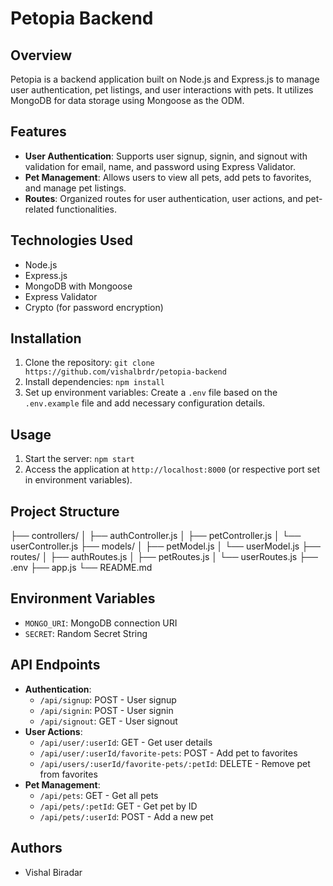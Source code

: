 # Petopia Backend

## Overview
Petopia is a backend application built on Node.js and Express.js to manage user authentication, pet listings, and user interactions with pets. It utilizes MongoDB for data storage using Mongoose as the ODM.

## Features
- **User Authentication**: Supports user signup, signin, and signout with validation for email, name, and password using Express Validator.
- **Pet Management**: Allows users to view all pets, add pets to favorites, and manage pet listings.
- **Routes**: Organized routes for user authentication, user actions, and pet-related functionalities.

## Technologies Used
- Node.js
- Express.js
- MongoDB with Mongoose
- Express Validator
- Crypto (for password encryption)

## Installation
1. Clone the repository: `git clone https://github.com/vishalbrdr/petopia-backend`
2. Install dependencies: `npm install`
3. Set up environment variables: Create a `.env` file based on the `.env.example` file and add necessary configuration details.

## Usage
1. Start the server: `npm start`
2. Access the application at `http://localhost:8000` (or respective port set in environment variables).

## Project Structure
├── controllers/
│ ├── authController.js
│ ├── petController.js
│ └── userController.js
├── models/
│ ├── petModel.js
│ └── userModel.js
├── routes/
│ ├── authRoutes.js
│ ├── petRoutes.js
│ └── userRoutes.js
├── .env
├── app.js
└── README.md


## Environment Variables
- `MONGO_URI`: MongoDB connection URI
- `SECRET`: Random Secret String

## API Endpoints
- **Authentication**:
  - `/api/signup`: POST - User signup
  - `/api/signin`: POST - User signin
  - `/api/signout`: GET - User signout
- **User Actions**:
  - `/api/user/:userId`: GET - Get user details
  - `/api/user/:userId/favorite-pets`: POST - Add pet to favorites
  - `/api/users/:userId/favorite-pets/:petId`: DELETE - Remove pet from favorites
- **Pet Management**:
  - `/api/pets`: GET - Get all pets
  - `/api/pets/:petId`: GET - Get pet by ID
  - `/api/pets/:userId`: POST - Add a new pet

## Authors
- Vishal Biradar
